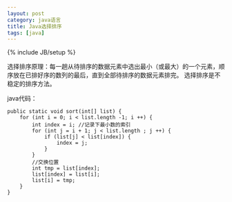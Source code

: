 ```yaml
---
layout: post
category: java语言
title: Java选择排序
tags: [java]
---
```

{% include JB/setup %}

选择排序原理：每一趟从待排序的数据元素中选出最小（或最大）的一个元素，顺序放在已排好序的数列的最后，直到全部待排序的数据元素排完。 选择排序是不稳定的排序方法。

java代码：

	public static void sort(int[] list) {
		for (int i = 0; i < list.length -1; i ++) {
			int index = i; //记录下最小数的索引
			for (int j = i + 1; j < list.length ; j ++) {
				if (list[j] < list[index]) {
					index = j;
				}
			}
			//交换位置
			int tmp = list[index];
			list[index] = list[i];
			list[i] = tmp;
		}
	}